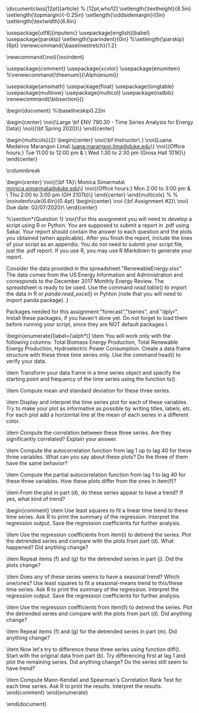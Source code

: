
\documentclass[12pt]{article}
% [12pt,who12]
\setlength{\textheight}{8.5in}
\setlength{\topmargin}{-0.25in}
\setlength{\oddsidemargin}{0in}
\setlength{\textwidth}{6.6in}


\usepackage[utf8]{inputenc}
\usepackage[english]{babel}
\usepackage{parskip}
\setlength{\parindent}{0in}
%\setlength{\parskip}{6pt}
\renewcommand{\baselinestretch}{1.2}

\newcommand{\noi}{\noindent}

\usepackage{comment}
\usepackage{xcolor}
\usepackage{enumitem}
%\renewcommand{\theenumi}{\Alph{enumi}}

\usepackage{amsmath}
\usepackage{float}
\usepackage{longtable}
\usepackage{multirow}
\usepackage{multicol}
\usepackage{natbib}
\renewcommand{\bibsection}{}

\begin{document}
%\baselineskip0.22in

\begin{center}
\noi{\Large \bf ENV 790.30 - Time Series Analysis for Energy Data\\}
\noi{{\bf Spring 2020}\\}
\end{center}


\begin{multicols}{2}
\begin{center}
\noi{\bf Instructor\\ } 
\noi{Luana Medeiros Marangon Lima\\
luana.marangon.lima@duke.edu\\}
\noi{{Office hours:} Tue 11:00 to 12:00 pm \& \\ Wed 1:30 to 2:30 pm (Gross Hall 101K)\\}
\end{center}

\columnbreak

\begin{center}
\noi{{\bf TA}\\
Monica Simarmata\\
monica.simarmata@duke.edu\\}
\noi{{Office hours:} Mon 2:00 to 3:00 pm \& \\ Thu 2:00 to 3:00 pm (GH 2107b)\\}
\end{center}
\end{multicols}
%
%
\noindent\rule{6.6in}{0.4pt}
\begin{center}
\noi {\bf Assignment \#2}\\
\noi{ Due date: 02/07/2020}\\ 
\end{center}


%\section*{Question 1}
\noi{\\For this assignment you will need to develop a script using R or Python. You are supposed to submit a report in .pdf using Sakai. Your report should contain the answer to each question and the plots you obtained (when applicable). After you finish the report, include the lines of your script as an appendix. You do not need to submit your script file, just the .pdf report. If you use R, you may use R Markdown to generate your report.

Consider the data provided in the spreadsheet "RenewableEnergy.xlsx". The data comes from the US Energy Information and Administration and corresponds to the December 2017 Monthly Energy Review. The spreadsheet is ready to be used. Use the command $read.table()$ to import the data in R or $panda.read\_excel()$ in Pyhton (note that you will need to import panda package). }

Packages needed for this assignment:"forecast","tseries", and "dplyr". Install these packages, if you haven't done yet. Do not forget to load them before running your script, since they are NOT default packages.\\

\begin{enumerate}[label=(\alph*)]
\item You will work only with the following columns: Total Biomass Energy Production, Total Renewable Energy Production, Hydroelectric Power Consumption. Create a data frame structure with these three time series only. Use the command head() to verify your data.

\item Transform your data frame in a time series object and specify the starting point and frequency of the time series using the function ts().

\item Compute mean and standard deviation for these three series.

\item Display and interpret the time series plot for each of these variables. Try to make your plot as informative as possible by writing titles, labels, etc. For each plot add a horizontal line at the mean of each series in a different color.

\item Compute the correlation between these three series. Are they significantly correlated? Explain your answer.

\item Compute the autocorrelation function from lag 1 up to lag 40 for these three variables. What can you say about these plots? Do the three of them have the same behavior?

\item Compute the partial autocorrelation function from lag 1 to lag 40 for these three variables. How these plots differ from the ones in item(f)?

\item From the plot in part (d), do these series appear to have a trend? If yes, what kind of trend? 

\begin{comment}
\item Use least squares to fit a linear time trend to these time series. Ask R to print the summary of the regression. Interpret the regression output. Save the regression coefficients for further analysis.

\item Use the regression coefficients from item(i) to detrend the series. Plot the detrended series and compare with the plots from part (d). What happened? Did anything change?

\item Repeat items (f) and (g) for the detrended series in part (j). Did the plots change?

\item Does any of these series seems to have a seasonal trend? Which one/ones? Use least squares to fit a seasonal-means trend to this/these time series. Ask R to print the summary of the regression. Interpret the regression output. Save the regression coefficients for further analysis.

\item Use the regression coefficients from item(ll) to detrend the series. Plot the detrended series and compare with the plots from part (d). Did anything change?

\item Repeat items (f) and (g) for the detrended series in part (m). Did anything change?

\item Now let's try to difference these three series using function diff(). Start with the original data from part (b). Try differencing first at lag 1 and plot the remaining series. Did anything change? Do the series still seem to have trend?

\item Compute Mann-Kendall and Spearman's Correlation Rank Test for each time series. Ask R to print the results. Interpret the results. 
\end{comment}
\end{enumerate}




\end{document}
